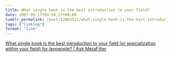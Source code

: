 ```yaml
---
title: What single book is the best introduction to your field?
date: 2007-09-17T04:59:27+00:00
tumblr_permalink: /post/12063521/what-single-book-is-the-best-introduction-to-your
tags: ["linklog"]
format: "link"
---
```


[What single book is the best introduction to your field (or specialization within your field) for laypeople? | Ask MetaFilter][1]

[1]: http://ask.metafilter.com/71101/What-single-book-is-the-best-introduction-to-your-field-or-specialization-within-your-field-for-laypeople
